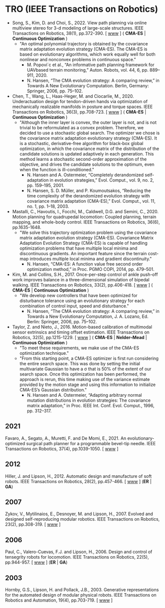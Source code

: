# TRO (IEEE Transactions on Robotics)

* Song, S., Kim, D. and Choi, S., 2022. View path planning via online multiview stereo for 3-d modeling of large-scale structures. IEEE Transactions on Robotics, 38(1), pp.372-390. [ [www](https://ieeexplore.ieee.org/abstract/document/9450826) ] ( **CMA-ES** | **Continuous Optimization** )
  * "An optimal polynomial trajectory is obtained by the covariance matrix adaptation evolution strategy (CMA-ES). The CMA-ES is based on evolutionary algorithms, which work equally well for both nonlinear and nonconvex problems in continuous space."
    * M. Popovi´c et al., “An informative path planning framework for UAVbased terrain monitoring,” Auton. Robots, vol. 44, 6, pp. 889–911, 2020.
    * N. Hansen, “The CMA evolution strategy: A comparing review,” in Towards A New Evolutionary Computation. Berlin, Germany: Springer, 2006, pp. 75–102.
* Chen, T., Wang, L., Haas-Heger, M. and Ciocarlie, M., 2020. Underactuation design for tendon-driven hands via optimization of mechanically realizable manifolds in posture and torque spaces. IEEE Transactions on Robotics, 36(3), pp.708-723. [ [www](https://ieeexplore.ieee.org/abstract/document/9040678) ] ( **CMA-ES** | **Continuous Optimization** )
  * "Although the inner layer is convex, the outer layer is not, and is not trivial to be reformulated as a convex problem. Therefore, we decided to use a stochastic global search. The optimizer we chose is the covariance matrix adaptation evolutionary strategy (CMA-ES). It is a stochastic, derivative-free algorithm for black-box global optimization, in which the covariance matrix of the distribution of the candidate solutions is updated adaptively in each generation. This method learns a stochastic second-order approximation of the objective, and drives the candidate solutions to the optimum, even when the function is ill-conditioned."
    * N. Hansen and A. Ostermeier, “Completely derandomized self-adaptation in evolution strategies,” Evol. Comput., vol. 9, no. 2, pp. 159–195, 2001.
    * N. Hansen, S. D. Müller, and P. Koumoutsakos, “Reducing the time complexity of the derandomized evolution strategy with covariance matrix adaptation (CMA-ES),” Evol. Comput., vol. 11, no. 1, pp. 1–18, 2003.
* Mastalli, C., Havoutis, I., Focchi, M., Caldwell, D.G. and Semini, C., 2020. Motion planning for quadrupedal locomotion: Coupled planning, terrain mapping, and whole-body control. IEEE Transactions on Robotics, 36(6), pp.1635-1648.
  * "We solve this trajectory optimization problem using the covariance matrix adaptation evolution strategy (CMA-ES). Covariance Matrix Adaptation Evolution Strategy (CMA-ES) is capable of handling optimization problems that have multiple local minima and discontinuous gradients. An important feature since the terrain cost-map introduces multiple local minima and gradient discontinuity."
    * N. Hansen, “CMA-ES: A function value free second order optimization method,” in Proc. PGMO COPI, 2014, pp. 479–501.
* Kim, M. and Collins, S.H., 2017. Once-per-step control of ankle push-off work improves balance in a three-dimensional simulation of bipedal walking. IEEE Transactions on Robotics, 33(2), pp.406-418. [ [www](https://ieeexplore.ieee.org/abstract/document/7819532) ] ( **CMA-ES** | **Continuous Optimization** )
  * "We develop new controllers that have been optimized for disturbance tolerance using an evolutionary strategy for each combination of control input, speed and disturbance."
    * N. Hansen, “The CMA evolution strategy: A comparing review,” in Towards a New Evolutionary Computation, J. A. Lozano, Ed. Berlin: Springer, 2006, pp. 75–102.
* Taylor, Z. and Nieto, J., 2016. Motion-based calibration of multimodal sensor extrinsics and timing offset estimation. IEEE Transactions on Robotics, 32(5), pp.1215-1229. [ [www](https://ieeexplore.ieee.org/abstract/document/7555301/) ] ( **CMA-ES** | **Nelder–Mead** | **Continuous Optimization** )
  * "To meet these requirements, we make use of the CMA-ES optimization technique."
  * "From this starting point, a CMA-ES optimizer is first run considering the entire search space. This was done by setting the initial multivariate Gaussian to have a σ that is 50% of the extent of our search space. Once this optimization has been performed, the approach is rerun, this time making use of the variance estimate provided by the motion stage and using this information to initialize CMA-ES’s Gaussian distribution."
    * N. Hansen and A. Ostermeier, “Adapting arbitrary normal mutation distributions in evolution strategies: The covariance matrix adaptation,” in Proc. IEEE Int. Conf. Evol. Comput., 1996, pp. 312–317.

## 2021

Favaro, A., Segato, A., Muretti, F. and De Momi, E., 2021. An evolutionary-optimized surgical path planner for a programmable bevel-tip needle. IEEE Transactions on Robotics, 37(4), pp.1039-1050. [ [www](https://ieeexplore.ieee.org/abstract/document/9312206) ]

## 2012

Hiller, J. and Lipson, H., 2012. Automatic design and manufacture of soft robots. IEEE Transactions on Robotics, 28(2), pp.457-466. [ [www](https://ieeexplore.ieee.org/abstract/document/6096440) ] (**ER** | **GA**)

## 2007

Zykov, V., Mytilinaios, E., Desnoyer, M. and Lipson, H., 2007. Evolved and designed self-reproducing modular robotics. IEEE Transactions on Robotics, 23(2), pp.308-319. [ [www](https://ieeexplore.ieee.org/abstract/document/4154840) ]

## 2006

Paul, C., Valero-Cuevas, F.J. and Lipson, H., 2006. Design and control of tensegrity robots for locomotion. IEEE Transactions on Robotics, 22(5), pp.944-957. [ [www](https://ieeexplore.ieee.org/abstract/document/1705585) ] (**ER** | **GA**)

## 2003

Hornby, G.S., Lipson, H. and Pollack, J.B., 2003. Generative representations for the automated design of modular physical robots. IEEE Transactions on Robotics and Automation, 19(4), pp.703-719. [ [www](https://ieeexplore.ieee.org/abstract/document/1220719) ]
